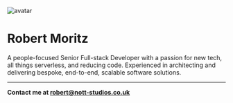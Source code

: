 ![avatar](https://robmoritz.me/avatar.jpg)

# Robert Moritz

A people-focused Senior Full-stack Developer with a passion for new tech, all things serverless, and reducing code. Experienced in architecting and delivering bespoke, end-to-end, scalable software solutions.

---

**Contact me at [robert@nott-studios.co.uk](mailto:robert@nott-studios.co.uk)**
